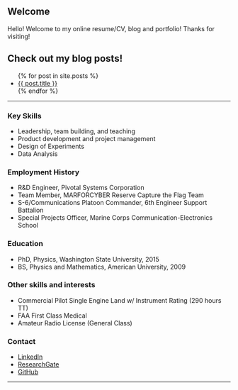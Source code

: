 ## Welcome

Hello! Welcome to my online resume/CV, blog and portfolio! Thanks for visiting!

## Check out my blog posts!

<ul>
  {% for post in site.posts %}
    <li>
      <a href="{{ post.url }}">{{ post.title }}</a>
    </li>
  {% endfor %}
</ul>

***

### Key Skills

* Leadership, team building, and teaching
* Product development and project management
* Design of Experiments
* Data Analysis

### Employment History

* R&D Engineer, Pivotal Systems Corporation
* Team Member, MARFORCYBER Reserve Capture the Flag Team
* S-6/Communications Platoon Commander, 6th Engineer Support Battalion
* Special Projects Officer, Marine Corps Communication-Electronics School

### Education

* PhD, Physics, Washington State University, 2015
* BS, Physics and Mathematics, American University, 2009

### Other skills and interests

* Commercial Pilot Single Engine Land w/ Instrument Rating (290 hours TT)
* FAA First Class Medical
* Amateur Radio License (General Class)

### Contact

* [LinkedIn](https://www.linkedin.com/in/asgoler/) 
* [ResearchGate](https://www.researchgate.net/profile/Adam-Goler)
* [GitHub](https://github.com/gol3tron)

***
